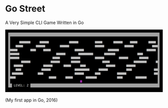 # Go Street
A Very Simple CLI Game Written in Go

![Demo](/game-demo.png)

(My first app in Go, 2016)
